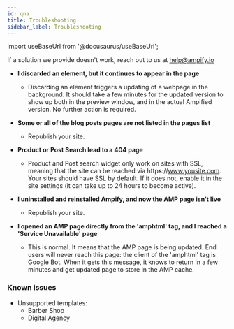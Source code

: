 ```yaml
---
id: qna
title: Troubleshooting
sidebar_label: Troubleshooting
---
```

import useBaseUrl from '@docusaurus/useBaseUrl'; 

If a solution we provide doesn't work, reach out to us at help@ampify.io

* **I discarded an element, but it continues to appear in the page**
    * Discarding an element triggers a updating of a webpage in the background. It should take a few minutes for the updated version to show up both in the preview window, and in the actual Ampified version. No further action is required. 

* **Some or all of the blog posts pages are not listed in the pages list**
    * Republish your site.

* **Product or Post Search lead to a 404 page**
    * Product and Post search widget only work on sites with SSL, meaning that the site can be reached via http**s**://www.yousite.com. Your sites should have SSL by default. If it does not, enable it in the site settings (it can take up to 24 hours to become active).

* **I uninstalled and reinstalled Ampify, and now the AMP page isn’t live**
    * Republish your site.

* **I opened an AMP page directly from the 'amphtml' tag, and I reached a 'Service Unavailable' page**
    * This is normal. It means that the AMP page is being updated. End users will never reach this page: the client of the 'amphtml' tag is Google Bot. When it gets this message, it knows to return in a few minutes and get updated page to store in the AMP cache.

### Known issues
* Unsupported templates:
    * Barber Shop
    * Digital Agency






